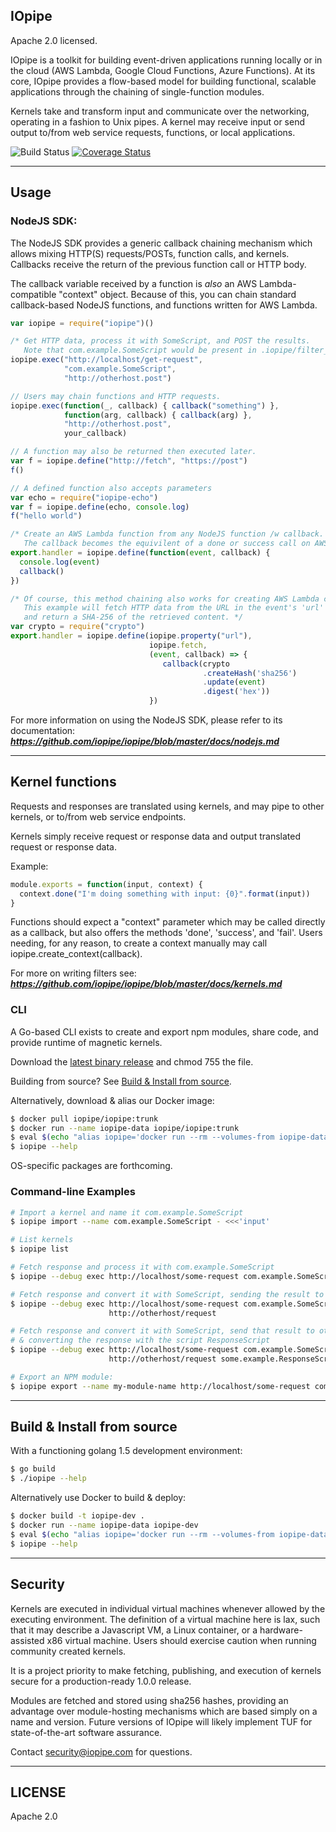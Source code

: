 IOpipe
---------------------------------------
Apache 2.0 licensed.

IOpipe is a toolkit for building event-driven applications
running locally or in the cloud (AWS Lambda, Google Cloud Functions,
Azure Functions). At its core, IOpipe provides a flow-based model for
building functional, scalable applications through the chaining
of single-function modules.

Kernels take and transform input and communicate over the networking,
operating in a fashion to Unix pipes. A kernel may receive input or send output to/from
web service requests, functions, or local applications.

![Build Status](https://circleci.com/gh/iopipe/iopipe.png?circle-token=eae431abda6b19dbfca597af818bb01092211272)
[![Coverage Status](https://coveralls.io/repos/github/iopipe/iopipe/badge.svg?branch=master&t=UYi1cn)](https://coveralls.io/github/iopipe/iopipe?branch=master)

---------------------------------------
Usage
---------------------------------------

### NodeJS SDK:

The NodeJS SDK provides a generic callback chaining mechanism which allows
mixing HTTP(S) requests/POSTs, function calls, and kernels. Callbacks
receive the return of the previous function call or HTTP body.

The callback variable received by a function is *also* an AWS Lambda-compatible
"context" object. Because of this, you can chain standard callback-based NodeJS
functions, and functions written for AWS Lambda.

```javascript
var iopipe = require("iopipe")()

/* Get HTTP data, process it with SomeScript, and POST the results.
   Note that com.example.SomeScript would be present in .iopipe/filter_cache/ */
iopipe.exec("http://localhost/get-request",
            "com.example.SomeScript",
            "http://otherhost.post")

// Users may chain functions and HTTP requests.
iopipe.exec(function(_, callback) { callback("something") },
            function(arg, callback) { callback(arg) },
            "http://otherhost.post",
            your_callback)

// A function may also be returned then executed later.
var f = iopipe.define("http://fetch", "https://post")
f()

// A defined function also accepts parameters
var echo = require("iopipe-echo")
var f = iopipe.define(echo, console.log)
f("hello world")

/* Create an AWS Lambda function from any NodeJS function /w callback.
   The callback becomes the equivilent of a done or success call on AWS. */
export.handler = iopipe.define(function(event, callback) {
  console.log(event)
  callback()
})

/* Of course, this method chaining also works for creating AWS Lambda code.
   This example will fetch HTTP data from the URL in the event's 'url' key
   and return a SHA-256 of the retrieved content. */
var crypto = require("crypto")
export.handler = iopipe.define(iopipe.property("url"),
                               iopipe.fetch,
                               (event, callback) => {
                                  callback(crypto
                                           .createHash('sha256')
                                           .update(event)
                                           .digest('hex'))
                               })
```

For more information on using the NodeJS SDK, please refer to its documentation:
***https://github.com/iopipe/iopipe/blob/master/docs/nodejs.md***

---------------------------------------
Kernel functions
---------------------------------------

Requests and responses are translated using kernels, and
may pipe to other kernels, or to/from web service endpoints.

Kernels simply receive request or response data and output
translated request or response data.

Example:

```javascript
module.exports = function(input, context) {
  context.done("I'm doing something with input: {0}".format(input))
}
```

Functions should expect a "context" parameter which may be called
directly as a callback, but also offers the methods 'done', 'success',
and 'fail'. Users needing, for any reason, to create a context manually
may call iopipe.create_context(callback).

For more on writing filters see:
***https://github.com/iopipe/iopipe/blob/master/docs/kernels.md***

### CLI

A Go-based CLI exists to create and export npm modules, share code,
and provide runtime of magnetic kernels.

Download the [latest binary release](https://github.com/iopipe/iopipe/releases) and chmod 755 the file.

Building from source? See [Build & Install from source](#build--install-from-source).

Alternatively, download & alias our Docker image:

```bash
$ docker pull iopipe/iopipe:trunk
$ docker run --name iopipe-data iopipe/iopipe:trunk
$ eval $(echo "alias iopipe='docker run --rm --volumes-from iopipe-data iopipe/iopipe:trunk'" | tee -a ~/.bashrc)
$ iopipe --help
```

OS-specific packages are forthcoming.

### Command-line Examples

```sh
# Import a kernel and name it com.example.SomeScript
$ iopipe import --name com.example.SomeScript - <<<'input'

# List kernels
$ iopipe list

# Fetch response and process it with com.example.SomeScript
$ iopipe --debug exec http://localhost/some-request com.example.SomeScript

# Fetch response and convert it with SomeScript, sending the result to otherhost
$ iopipe --debug exec http://localhost/some-request com.example.SomeScript \
                      http://otherhost/request

# Fetch response and convert it with SomeScript, send that result to otherhost,
# & converting the response with the script ResponseScript
$ iopipe --debug exec http://localhost/some-request com.example.SomeScript \
                      http://otherhost/request some.example.ResponseScript

# Export an NPM module:
$ iopipe export --name my-module-name http://localhost/some-request com.example.SomeScript
```

---------------------------------------
Build & Install from source
---------------------------------------

With a functioning golang 1.5 development environment:

```bash
$ go build
$ ./iopipe --help
```

Alternatively use Docker to build & deploy:

```bash
$ docker build -t iopipe-dev .
$ docker run --name iopipe-data iopipe-dev
$ eval $(echo "alias iopipe='docker run --rm --volumes-from iopipe-data iopipe-dev'" | tee -a ~/.bashrc)
$ iopipe --help
```
---------------------------------------
Security
---------------------------------------

Kernels are executed in individual virtual machines
whenever allowed by the executing environment.
The definition of a virtual machine here is lax,
such that it may describe a Javascript VM,
a Linux container, or a hardware-assisted x86
virtual machine. Users should exercise caution
when running community created kernels.

It is a project priority to make fetching, publishing,
and execution of kernels secure for a
production-ready 1.0.0 release.

Modules are fetched and stored using sha256 hashes,
providing an advantage over module-hosting mechanisms
which are based simply on a name and version. Future
versions of IOpipe will likely implement TUF for
state-of-the-art software assurance.

Contact security@iopipe.com for questions.

---------------------------------------
LICENSE
---------------------------------------

Apache 2.0
